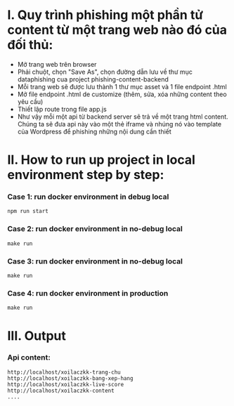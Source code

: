 # I. Quy trình phishing một phần tử content từ một trang web nào đó của đối thủ:
- Mở trang web trên browser 
- Phải chuột, chọn "Save As", chọn đường dẫn lưu về thư mục dataphishing cua project phishing-content-backend 
- Mỗi trang web sẽ được lưu thành 1 thư mục asset và 1 file endpoint .html  
- Mở file endpoint .html de customize (thêm, sửa, xóa những content theo yêu cầu)
- Thiết lập route trong file app.js
- Như vậy mỗi một api từ backend server sẽ trả về một trang html content. Chúng ta sẽ đưa api này vào một thẻ iframe và nhúng nó vào template của Wordpress để phishing những nội dung cần thiết
# II. How to run up project in local environment step by step:
### Case 1: run docker environment in  debug local
    npm run start
### Case 2: run docker environment in no-debug local
    make run
### Case 3: run docker environment in no-debug local
    make run
### Case 4: run docker environment in production
    make run
# III. Output
### Api content:
    http://localhost/xoilaczkk-trang-chu
    http://localhost/xoilaczkk-bang-xep-hang
    http://localhost/xoilaczkk-live-score
    http://localhost/xoilaczkk-content
    ....


